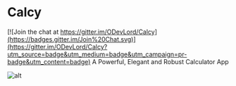 # Calcy

[![Join the chat at https://gitter.im/ODevLord/Calcy](https://badges.gitter.im/Join%20Chat.svg)](https://gitter.im/ODevLord/Calcy?utm_source=badge&utm_medium=badge&utm_campaign=pr-badge&utm_content=badge)
A Powerful, Elegant and Robust Calculator App

![alt](http://i.imgur.com/JQ06XyH.png)